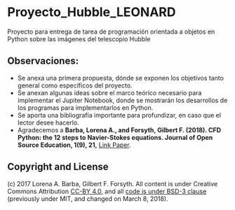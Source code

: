 # Proyecto_Hubble_LEONARD
Proyecto para entrega de tarea de programación orientada a objetos en Python sobre las imágenes del telescopio Hubble

## Observaciones:

* Se anexa una primera propuesta, dónde se exponen los objetivos tanto general como específicos del proyecto.
* Se anexan algunas ideas sobre el marco teórico necesario para implementar el Jupiter Notebook, donde se mostrarán los desarrollos de los programas para implementarlos en Python.
* Se aporta una bibliografía importante para profundizar, en caso que el lector desee hacerlo.
* Agradecemos a **Barba, Lorena A., and Forsyth, Gilbert F. (2018). CFD Python: the 12 steps to Navier-Stokes equations. Journal of Open Source Education, 1(9), 21,** [Link Paper](https://doi.org/10.21105/jose.00021).

## Copyright and License

(c) 2017 Lorena A. Barba, Gilbert F. Forsyth. All content is under Creative Commons Attribution [CC-BY 4.0](https://creativecommons.org/licenses/by/4.0/legalcode.txt), and all [code is under BSD-3 clause](https://github.com/engineersCode/EngComp/blob/master/LICENSE) (previously under MIT, and changed on March 8, 2018).

